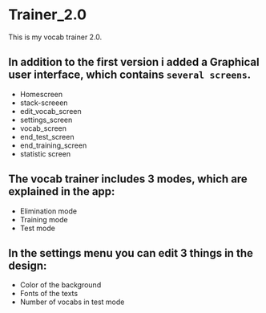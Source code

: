 # Trainer_2.0

This is my vocab trainer 2.0. 

## In addition to the first version i added a **Graphical user interface**, which contains ``several screens``.
- Homescreen
- stack-screeen
- edit_vocab_screen
- settings_screen
- vocab_screen
- end_test_screen
- end_training_screen
- statistic screen

## The vocab trainer includes 3 modes, which are explained in the app:
- Elimination mode
- Training mode
- Test mode

## In the settings menu you can edit 3 things in the design:
- Color of the background
- Fonts of the texts
- Number of vocabs in test mode

